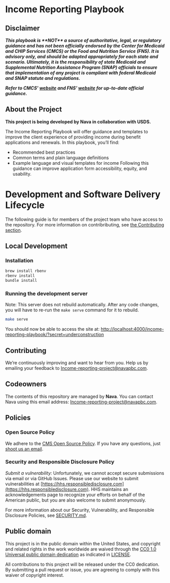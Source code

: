 # Income Reporting Playbook

## Disclaimer
**_This playbook is \*\*NOT\*\* a source of authoritative, legal, or regulatory guidance and has not been officially endorsed by the Center for Medicaid and CHIP Services (CMCS) or the Food and Nutrition Service (FNS). It is advisory only, and should be adapted appropriately for each state and scenario. Ultimately, it is the responsibility of state Medicaid and Supplemental Nutrition Assistance Program (SNAP) officials to ensure that implementation of any project is compliant with federal Medicaid and SNAP statute and regulations._**

**_Refer to CMCS' [website](https://www.medicaid.gov/medicaid/index.html) and FNS' [website](https://www.fns.usda.gov/snap/supplemental-nutrition-assistance-program) for up-to-date official guidance._**

## About the Project
**This project is being developed by Nava in collaboration with USDS.**

The Income Reporting Playbook will offer guidance and templates to improve the client experience of providing income during benefit applications and renewals.
In this playbook, you’ll find:
* Recommended best practices
* Common terms and plain language definitions
* Example language and visual templates for income
Following this guidance can improve application form accessibility, equity, and usability.

# Development and Software Delivery Lifecycle

The following guide is for members of the project team who have access to the repository. For more information on contribributing, see [the Contributing section](#contributing).

## Local Development

### Installation

``` bash
brew install rbenv
rbenv install
bundle install
```

### Running the development server

Note: This server does not rebuild automatically. After any code changes, you will have to re-run the `make serve` command for it to rebuild.

``` bash
make serve
```

You should now be able to access the site at:
<http://localhost:4000/income-reporting-playbook/?secret=underconstruction>

## Contributing

We’re continuously improving and want to hear from you. Help us by emailing your feedback to [Income-reporting-project@navapbc.com](mailto:Income-reporting-project@navapbc.com).

## Codeowners

The contents of this repository are managed by **Nava**. You can contact Nava using this email address: [Income-reporting-project@navapbc.com](mailto:Income-reporting-project@navapbc.com).

## Policies

### Open Source Policy

We adhere to the [CMS Open Source
Policy](https://github.com/CMSGov/cms-open-source-policy). If you have any
questions, just [shoot us an email](mailto:opensource@cms.hhs.gov).

### Security and Responsible Disclosure Policy

*Submit a vulnerability:* Unfortunately, we cannot accept secure submissions via
email or via GitHub Issues. Please use our website to submit vulnerabilities at
[https://hhs.responsibledisclosure.com](https://hhs.responsibledisclosure.com).
HHS maintains an acknowledgements page to recognize your efforts on behalf of
the American public, but you are also welcome to submit anonymously.

For more information about our Security, Vulnerability, and Responsible Disclosure Policies, see [SECURITY.md](SECURITY.md).

## Public domain

This project is in the public domain within the United States, and copyright
and related rights in the work worldwide are waived through the [CC0 1.0
Universal public domain
dedication](https://creativecommons.org/publicdomain/zero/1.0/) as indicated in [LICENSE](LICENSE).

All contributions to this project will be released under the CC0 dedication. By
submitting a pull request or issue, you are agreeing to comply with this waiver
of copyright interest.
